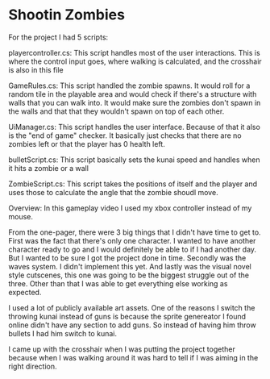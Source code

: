 # Shootin Zombies
 
For the project I had 5 scripts: 

playercontroller.cs:
This script handles most of the user interactions. This is where the control input goes, where walking is calculated, and 
the crosshair is also in this file

GameRules.cs:
This script handled the zombie spawns. It would roll for a random tile in the playable area and would check if there's a 
structure with walls that you can walk into. It would make sure the zombies don't spawn in the walls and that that they 
wouldn't spawn on top of each other.

UiManager.cs:
This script handles the user interface. Because of that it also is the "end of game" checker. It basically just checks that 
there are no zombies left or that the player has 0 health left.

bulletScript.cs:
This script basically sets the kunai speed and handles when it hits a zombie or a wall

ZombieScript.cs:
This script takes the positions of itself and the player and uses those to calculate the angle that the zombie shoudl move.


Overview:
In this gameplay video I used my xbox controller instead of my mouse.

From the one-pager, there were 3 big things that I didn't have time to get to.
First was the fact that there's only one character. I wanted to have another character ready to go and I 
would definitely be able to if I had another day. But I wanted to be sure I got the project done in time.
Secondly was the waves system. I didn't implement this yet.
And lastly was the visual novel style cutscenes, this one was going to be the biggest struggle out of the three.
Other than that I was able to get everything else working as expected.

I used a lot of publicly available art assets. One of the reasons I switch the throwing kunai instead of guns
is because the sprite genereator I found online didn't have any section to add guns. So instead of having him 
throw bullets I had him switch to kunai.

I came up with the crosshair when I was putting the project together because when I was walking around it was 
hard to tell if I was aiming in the right direction.

